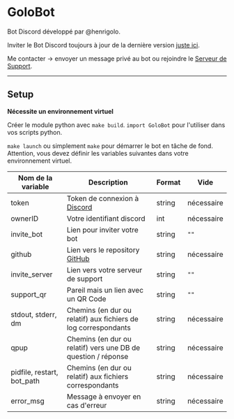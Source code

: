 # GoloBot

Bot Discord développé par @henrigolo.

Inviter le Bot Discord toujours à jour de la dernière version [juste ici](https://discord.com/api/oauth2/authorize?client_id=1045367982060220557&permissions=8&scope=bot%20applications.commands).

Me contacter → envoyer un message privé au bot ou rejoindre le [Serveur de Support](https://discord.gg/V2spkxSp8N).

---

## Setup

**Nécessite un environnement virtuel**

Créer le module python avec `make build`.
`import GoloBot` pour l'utiliser dans vos scripts python.

`make launch` ou simplement `make` pour démarrer le bot en tâche de fond.
Attention, vous devez définir les variables suivantes dans votre environnement virtuel.

| Nom de la variable         | Description                                                                 | Format | Vide       |
|----------------------------|-----------------------------------------------------------------------------|--------|------------|
| token                      | Token de connexion à [Discord](https://discord.com/developers/applications) | string | nécessaire |
| ownerID                    | Votre identifiant discord                                                   | int    | nécessaire |
| invite_bot                 | Lien pour inviter votre bot                                                 | string | `""`       |
| github                     | Lien vers le repository [GitHub](https://github.com)                        | string | nécessaire |
| invite_server              | Lien vers votre serveur de support                                          | string | `""`       |
| support_qr                 | Pareil mais un lien avec un QR Code                                         | string | `""`       |
| stdout, stderr, dm         | Chemins (en dur ou relatif) aux fichiers de log correspondants              | string | nécessaire |
| qpup                       | Chemins (en dur ou relatif) vers une DB de question / réponse               | string | nécessaire |
| pidfile, restart, bot_path | Chemins (en dur ou relatif) aux fichiers correspondants                     | string | nécessaire |
| error_msg                  | Message à envoyer en cas d'erreur                                           | string | nécessaire |
